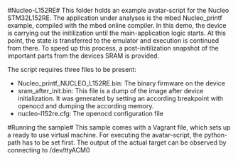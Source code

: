#Nucleo-L152RE#
This folder holds an example avatar-script for the Nucleo STM32L152RE.
The application under analyses is the mbed Nucleo_printf example, compiled with the mbed online compiler.
In this demo, the device is carrying out the initilization until the main-application logic starts. At this point, the state is transferred to the emulator and execution is continued from there. To speed up this process, a post-initilization snapshot of the important parts from the devices SRAM is provided.

The script requires three files to be present:
- Nucleo_printf_NUCLEO_L152RE.bin: The binary firmware on the device
- sram_after_init.bin: This file is a dump of the image after device initialization. It was generated by setting an according breakpoint with openocd and dumping the according memory.
- nucleo-l152re.cfg: The openocd configuration file

#Running the sample#
This sample comes with a Vagrant file, which sets up a ready to use virtual machine. 
For executing the avatar-script, the python-path has to be set first.
The output of the actual target can be observed by connecting to /dev/ttyACM0
